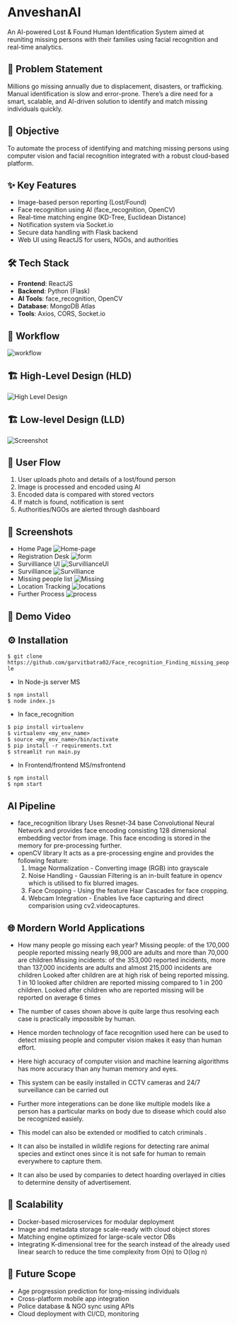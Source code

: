 # AnveshanAI
An AI-powered Lost & Found Human Identification System aimed at reuniting missing persons with their families using facial recognition and real-time analytics.

## 🧠 Problem Statement
Millions go missing annually due to displacement, disasters, or trafficking. Manual identification is slow and error-prone. There’s a dire need for a smart, scalable, and AI-driven solution to identify and match missing individuals quickly.

## 🎯 Objective
To automate the process of identifying and matching missing persons using computer vision and facial recognition integrated with a robust cloud-based platform.

## ✨ Key Features
- Image-based person reporting (Lost/Found)
- Face recognition using AI (face_recognition, OpenCV)
- Real-time matching engine (KD-Tree, Euclidean Distance)
- Notification system via Socket.io
- Secure data handling with Flask backend
- Web UI using ReactJS for users, NGOs, and authorities

## 🛠 Tech Stack
- **Frontend**: ReactJS
- **Backend**: Python (Flask)
- **AI Tools**: face_recognition, OpenCV
- **Database**: MongoDB Atlas
- **Tools**: Axios, CORS, Socket.io

## 📝 Workflow
![workflow](workflow.jpg)

## 🏗 High-Level Design (HLD)
![High Level Design](lld.svg)

## 🏗 Low-level Design (LLD)
![Screenshot](hld.png)

## 🔁 User Flow
1. User uploads photo and details of a lost/found person
2. Image is processed and encoded using AI
3. Encoded data is compared with stored vectors
4. If match is found, notification is sent
5. Authorities/NGOs are alerted through dashboard

## 📸 Screenshots 
- Home Page
  ![Home-page](home.jpg)
- Registration Desk
  ![form](form.jpg)
- Survilliance UI
  ![SurvillianceUI](survillienceUI.jpg)
- Survilliance
  ![Survilliance](survi.jpg)
- Missing people list
  ![Missing](missing.jpg)
- Location Tracking
  ![locations](locations.jpg)
- Further Process
  ![process](process.jpg)
## 🎥 Demo Video

## ⚙️ Installation
```$ git clone https://github.com/garvitbatra02/Face_recognition_Finding_missing_people ```

- In Node-js server MS
```
$ npm install
$ node index.js
```
- In face_recognition
```
$ pip install virtualenv
$ virtualenv <my_env_name>
$ source <my_env_name>/bin/activate
$ pip install -r requirements.txt
$ streamlit run main.py
```
- In Frontend/frontend MS/msfrontend
```
$ npm install
$ npm start
```

## AI Pipeline
- face_recognition library
  Uses Resnet-34 base Convolutional Neural Network and provides face encoding consisting 128 dimensional embedding vector from image. This face encoding
  is stored in the memory for pre-processing further.
- openCV library
  It acts as a pre-processing engine and provides the following feature:
  1. Image Normalization - Converting image (RGB) into grayscale
  2. Noise Handling - Gaussian Filtering is an in-built feature in opencv which is utilised to fix blurred images.
  3. Face Cropping - Using the feature Haar Cascades for face cropping.
  4. Webcam Integration - Enables live face capturing and direct comparision using cv2.videocaptures.
 
## 🌐 Mordern World Applications
- How many people go missing each year?
Missing people: of the 170,000 people reported missing nearly 98,000 are adults and more than 70,000 are children
Missing incidents: of the 353,000 reported incidents, more than 137,000 incidents are adults and almost 215,000 incidents are children
Looked after children are at high risk of being reported missing. 1 in 10 looked after children are reported missing compared to 1 in 200 children. Looked after children who are reported missing will be reported on average 6 times

- The number of cases shown above is quite large thus resolving each case is practically impossible by human.

- Hence morden technology of face recognition used here can be used to detect missing people and computer vision makes it easy than human effort.

- Here high accuracy of computer vision and machine learning algorithms has more accuracy than any human memory and eyes.

- This system can be easily installed in CCTV cameras and 24/7 surveillance can be carried out

- Further more integerations can be done like multiple models like a person has a particular marks on body due to disease which could also be recognized easiely.

- This model can also be extended or modified to catch criminals .

- It can also be installed in wildlife regions for detecting rare animal species and extinct ones since it is not safe for human to remain everywhere to capture them.

- It can also be used by companies to detect hoarding overlayed in cities to determine density of advertisement.


## 🚀 Scalability

- Docker-based microservices for modular deployment
- Image and metadata storage scale-ready with cloud object stores
- Matching engine optimized for large-scale vector DBs
- Integrating K-dimensional tree for the search instead of the already used linear search to reduce the time complexity from
O(n) to O(log n)

## 🔮 Future Scope

- Age progression prediction for long-missing individuals
- Cross-platform mobile app integration
- Police database & NGO sync using APIs
- Cloud deployment with CI/CD, monitoring

